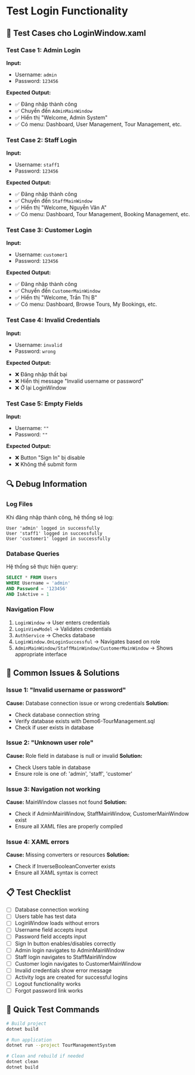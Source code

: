 # Test Login Functionality

## 🧪 Test Cases cho LoginWindow.xaml

### Test Case 1: Admin Login
**Input:**
- Username: `admin`
- Password: `123456`

**Expected Output:**
- ✅ Đăng nhập thành công
- ✅ Chuyển đến `AdminMainWindow`
- ✅ Hiển thị "Welcome, Admin System"
- ✅ Có menu: Dashboard, User Management, Tour Management, etc.

### Test Case 2: Staff Login
**Input:**
- Username: `staff1`
- Password: `123456`

**Expected Output:**
- ✅ Đăng nhập thành công
- ✅ Chuyển đến `StaffMainWindow`
- ✅ Hiển thị "Welcome, Nguyễn Văn A"
- ✅ Có menu: Dashboard, Tour Management, Booking Management, etc.

### Test Case 3: Customer Login
**Input:**
- Username: `customer1`
- Password: `123456`

**Expected Output:**
- ✅ Đăng nhập thành công
- ✅ Chuyển đến `CustomerMainWindow`
- ✅ Hiển thị "Welcome, Trần Thị B"
- ✅ Có menu: Dashboard, Browse Tours, My Bookings, etc.

### Test Case 4: Invalid Credentials
**Input:**
- Username: `invalid`
- Password: `wrong`

**Expected Output:**
- ❌ Đăng nhập thất bại
- ❌ Hiển thị message "Invalid username or password"
- ❌ Ở lại LoginWindow

### Test Case 5: Empty Fields
**Input:**
- Username: `""`
- Password: `""`

**Expected Output:**
- ❌ Button "Sign In" bị disable
- ❌ Không thể submit form

## 🔍 Debug Information

### Log Files
Khi đăng nhập thành công, hệ thống sẽ log:
```
User 'admin' logged in successfully
User 'staff1' logged in successfully
User 'customer1' logged in successfully
```

### Database Queries
Hệ thống sẽ thực hiện query:
```sql
SELECT * FROM Users 
WHERE Username = 'admin' 
AND Password = '123456' 
AND IsActive = 1
```

### Navigation Flow
1. `LoginWindow` → User enters credentials
2. `LoginViewModel` → Validates credentials
3. `AuthService` → Checks database
4. `LoginWindow.OnLoginSuccessful` → Navigates based on role
5. `AdminMainWindow/StaffMainWindow/CustomerMainWindow` → Shows appropriate interface

## 🐛 Common Issues & Solutions

### Issue 1: "Invalid username or password"
**Cause:** Database connection issue or wrong credentials
**Solution:** 
- Check database connection string
- Verify database exists with Demo6-TourManagement.sql
- Check if user exists in database

### Issue 2: "Unknown user role"
**Cause:** Role field in database is null or invalid
**Solution:**
- Check Users table in database
- Ensure role is one of: 'admin', 'staff', 'customer'

### Issue 3: Navigation not working
**Cause:** MainWindow classes not found
**Solution:**
- Check if AdminMainWindow, StaffMainWindow, CustomerMainWindow exist
- Ensure all XAML files are properly compiled

### Issue 4: XAML errors
**Cause:** Missing converters or resources
**Solution:**
- Check if InverseBooleanConverter exists
- Ensure all XAML syntax is correct

## 📋 Test Checklist

- [ ] Database connection working
- [ ] Users table has test data
- [ ] LoginWindow loads without errors
- [ ] Username field accepts input
- [ ] Password field accepts input
- [ ] Sign In button enables/disables correctly
- [ ] Admin login navigates to AdminMainWindow
- [ ] Staff login navigates to StaffMainWindow
- [ ] Customer login navigates to CustomerMainWindow
- [ ] Invalid credentials show error message
- [ ] Activity logs are created for successful logins
- [ ] Logout functionality works
- [ ] Forgot password link works

## 🚀 Quick Test Commands

```bash
# Build project
dotnet build

# Run application
dotnet run --project TourManagementSystem

# Clean and rebuild if needed
dotnet clean
dotnet build
``` 